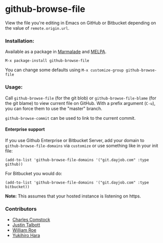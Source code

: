 github-browse-file
==================

View the file you're editing in Emacs on GitHub or Bitbucket depending on the value of `remote.origin.url`.

### Installation:

Available as a package in [Marmalade](https://marmalade-repo.org/) and [MELPA](http://melpa.org/).

`M-x package-install github-browse-file`

You can change some defaults using `M-x customize-group github-browse-file`

### Usage:
Call `github-browse-file` (for the git blob) or `github-browse-file-blame`
(for the git blame) to view current file on GitHub. With a prefix argument
(`C-u`), you can force them to use the "master" branch.

`github-browse-commit` can be used to link to the current commit.

#### Enterprise support

If you use Github Enterprise or Bitbucket Server, add your domain to `github-browse-file-domains` via `customize` or use something like in your init file:

    (add-to-list 'github-browse-file-domains '("git.dayjob.com" :type github))
    
For Bitbucket you would do:

    (add-to-list 'github-browse-file-domains '("git.dayjob.com" :type bitbucket))
    
**Note:** This assumes that your hosted instance is listening on https.

### Contributors
* [Charles Comstock](https://github.com/dgtized)
* [Justin Talbott](https://github.com/waymondo)
* [William Roe](https://github.com/wjlroe)
* [Yukihiro Hara](https://github.com/yukihr)
